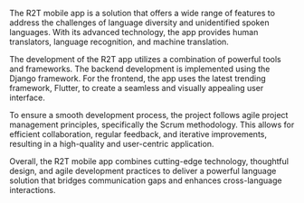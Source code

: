 The R2T mobile app is a solution that offers a wide range of features to address the challenges of language diversity and unidentified spoken languages. With its advanced technology, the app provides human translators, language recognition, and machine translation.

The development of the R2T app utilizes a combination of powerful tools and frameworks. The backend development is implemented using the Django framework. For the frontend, the app uses the latest trending framework, Flutter, to create a seamless and visually appealing user interface.

To ensure a smooth development process, the project follows agile project management principles, specifically the Scrum methodology. This allows for efficient collaboration, regular feedback, and iterative improvements, resulting in a high-quality and user-centric application.

Overall, the R2T mobile app combines cutting-edge technology, thoughtful design, and agile development practices to deliver a powerful language solution that bridges communication gaps and enhances cross-language interactions.
